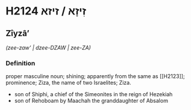# H2124 זִיזָא / זיזא

## Zîyzâʼ

_(zee-zaw' | dzee-DZAW | zee-ZA)_

### Definition

proper masculine noun; shining; apparently from the same as [[H2123]]; prominence; Ziza, the name of two Israelites; Ziza.

- son of Shiphi, a chief of the Simeonites in the reign of Hezekiah
- son of Rehoboam by Maachah the granddaughter of Absalom
